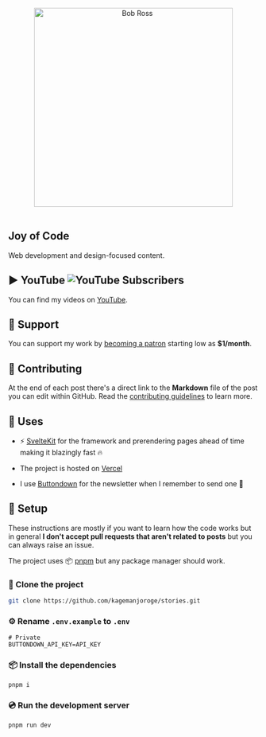 <br>
<div align="center">
 <img width="400" src="https://i.giphy.com/media/d31vTpVi1LAcDvdm/giphy.gif" alt="Bob Ross">
</div>
<br>

## Joy of Code

Web development and design-focused content.

## ▶️ YouTube ![YouTube Subscribers](https://img.shields.io/youtube/channel/subscribers/UC6wpjLSLn2dhlaDjn6_V0rw)

You can find my videos on [YouTube](https://www.youtube.com/@joyofcodedev).

## 🙏 Support

You can support my work by [becoming a patron](https://www.patreon.com/joyofcode) starting low as **$1/month**.

## 🤗 Contributing

At the end of each post there's a direct link to the **Markdown** file of the post you can edit within GitHub. Read the [contributing guidelines](CONTRIBUTING.md) to learn more.

## 🧭 Uses

- ⚡️ [SvelteKit](https://kit.svelte.dev/) for the framework and prerendering pages ahead of time making it blazingly fast 🔥

- The project is hosted on [Vercel](https://vercel.com/)

- I use [Buttondown](https://buttondown.email/) for the newsletter when I remember to send one 🤭

## 📜 Setup

These instructions are mostly if you want to learn how the code works but in general **I don't accept pull requests that aren't related to posts** but you can always raise an issue.

The project uses 📦️ [pnpm](https://pnpm.io/) but any package manager should work.

### 👬 Clone the project

```sh
git clone https://github.com/kagemanjoroge/stories.git
```

### ⚙️ Rename `.env.example` to `.env`

```text
# Private
BUTTONDOWN_API_KEY=API_KEY
```

### 📦️ Install the dependencies

```sh
pnpm i
```

### 💿️ Run the development server

```sh
pnpm run dev
```

